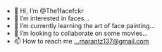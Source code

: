 - 👋 Hi, I’m @The1facefckr
- 👀 I’m interested in faces...
- 🌱 I’m currently learning the art of face painting...
- 💞️ I’m looking to collaborate on some movies...
- 📫 How to reach me ...marantz137@gmail.com 

<!---
The1facefckr/The1facefckr is a ✨ special ✨ repository because its `README.md` (this file) appears on your GitHub profile.
You can click the Preview link to take a look at your changes.
--->
